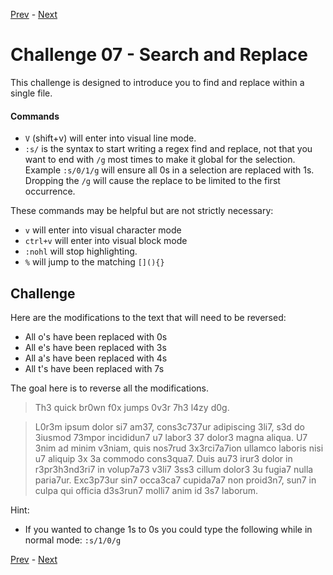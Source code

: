 [Prev](./challenge06.md) - [Next](./challenge08.md)

# Challenge 07 - Search and Replace

This challenge is designed to introduce you to find and replace within a single file.

#### Commands

* `V` (shift+v) will enter into visual line mode.
* `:s/` is the syntax to start writing a regex find and replace, not that you want to end with `/g` most times to make it global for the selection.
Example `:s/0/1/g` will ensure all 0s in a selection are replaced with 1s.
Dropping the `/g` will cause the replace to be limited to the first occurrence.

These commands may be helpful but are not strictly necessary:

* `v` will enter into visual character mode
* `ctrl+v` will enter into visual block mode
* `:nohl` will stop highlighting.
* `%` will jump to the matching `[](){}`

## Challenge

Here are the modifications to the text that will need to be reversed:

* All o's have been replaced with 0s
* All e's have been replaced with 3s
* All a's have been replaced with 4s
* All t's have been replaced with 7s

The goal here is to reverse all the modifications.

> Th3 quick br0wn f0x jumps 0v3r 7h3 l4zy d0g.

> L0r3m ipsum dolor si7 am37, cons3c737ur adipiscing 3li7, s3d do 3iusmod 73mpor incididun7 u7 labor3 37 dolor3 magna aliqua. U7 3nim ad minim v3niam, quis nos7rud 3x3rci7a7ion ullamco laboris nisi u7 aliquip 3x 3a commodo cons3qua7. Duis au73 irur3 dolor in r3pr3h3nd3ri7 in volup7a73 v3li7 3ss3 cillum dolor3 3u fugia7 nulla paria7ur. Exc3p73ur sin7 occa3ca7 cupida7a7 non proid3n7, sun7 in culpa qui officia d3s3run7 molli7 anim id 3s7 laborum.

Hint:

* If you wanted to change 1s to 0s you could type the following while in normal mode: `:s/1/0/g`

[Prev](./challenge06.md) - [Next](./challenge08.md)